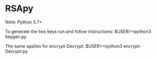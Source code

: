 # RSApy
Note: Python 3.7+

To generate the two keys run and follow instructions:
$USER>>python3 keygen.py

The same applies for encrypt-Decrypt:
$USER>>python3 encrypt-Decrypt.py
